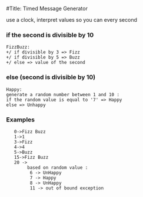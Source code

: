 #Title: Timed Message Generator

use a clock, interpret values so you can every second
   ### if the second is divisible by 10
    FizzBuzz:
    +/ if divisible by 3 => Fizz
    +/ if divisible by 5 => Buzz
    +/ else => value of the second

   ### else (second is divisible by 10)
    Happy:
    generate a random number between 1 and 10 :
    if the random value is equal to '7' => Happy 
    else => Unhappy
   
   ### Examples
       0->Fizz Buzz
       1->1
       3->Fizz
       4->4
       5->Buzz
       15->Fizz Buzz
       20 ->
            based on random value :
             6 -> UnHappy
             7 -> Happy
             8 -> UnHappy
             11 -> out of bound exception
